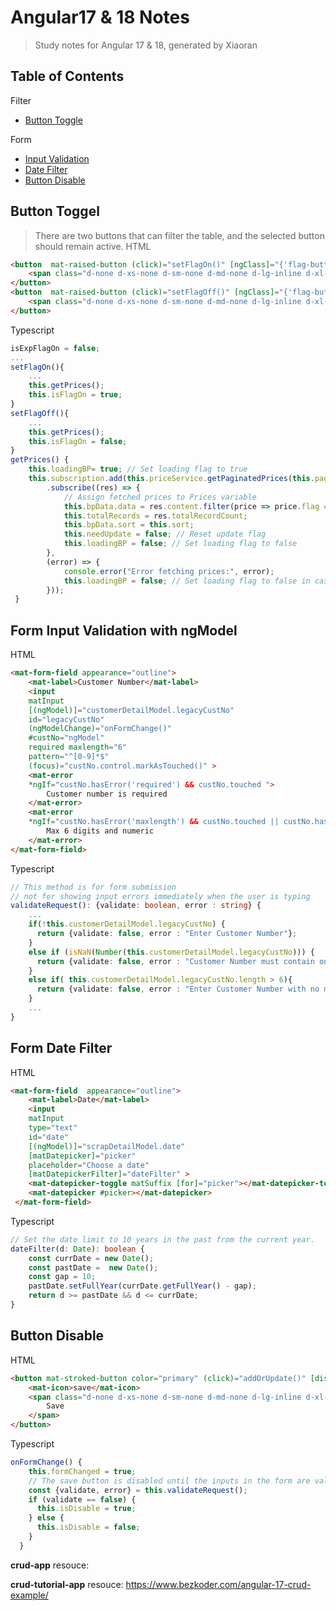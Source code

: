 # Angular17 & 18 Notes

> Study notes for Angular 17 & 18, generated by Xiaoran

## Table of Contents
Filter
- [Button Toggle](#anchor_fi_1)<br/>

Form
- [Input Validation](#anchor_fo_1)<br/>
- [Date Filter](#anchor_fo_2)<br/>
- [Button Disable](#anchor_fo_3)<br/>

## Button Toggel<a name="anchor_fi_1"></a>
> There are two buttons that can filter the table, and the selected button should remain active.
HTML
```html
<button  mat-raised-button (click)="setFlagOn()" [ngClass]="{'flag-button': isFlagOn}">
    <span class="d-none d-xs-none d-sm-none d-md-none d-lg-inline d-xl-inline"> condition_1 </span>
</button>
<button  mat-raised-button (click)="setFlagOff()" [ngClass]="{'flag-button': !isFlagOn}">
    <span class="d-none d-xs-none d-sm-none d-md-none d-lg-inline d-xl-inline"> condition_2 </span>
</button>
```
Typescript
```typescript
isExpFlagOn = false;
...
setFlagOn(){
    ...
    this.getPrices();
    this.isFlagOn = true;
}
setFlagOff(){
    ...
    this.getPrices();
    this.isFlagOn = false;
}
getPrices() {
    this.loadingBP= true; // Set loading flag to true
    this.subscription.add(this.priceService.getPaginatedPrices(this.pageIndex, this.pageSize, this.sortingParam, ...parameters..., this.flag)
        .subscribe((res) => {
            // Assign fetched prices to Prices variable
            this.bpData.data = res.content.filter(price => price.flag === this.flag);// Filter by Export or Domestic
            this.totalRecords = res.totalRecordCount;
            this.bpData.sort = this.sort;
            this.needUpdate = false; // Reset update flag
            this.loadingBP = false; // Set loading flag to false
        },
        (error) => {
            console.error("Error fetching prices:", error);
            this.loadingBP = false; // Set loading flag to false in case of error
        }));
 }
```

## Form Input Validation with ngModel<a name="anchor_fo_1"></a>
HTML
```html
<mat-form-field appearance="outline">
    <mat-label>Customer Number</mat-label>
    <input 
    matInput 
    [(ngModel)]="customerDetailModel.legacyCustNo" 
    id="legacyCustNo" 
    (ngModelChange)="onFormChange()" 
    #custNo="ngModel" 
    required maxlength="6" 
    pattern="^[0-9]*$" 
    (focus)="custNo.control.markAsTouched()" >
    <mat-error 
    *ngIf="custNo.hasError('required') && custNo.touched ">
        Customer number is required
    </mat-error>
    <mat-error 
    *ngIf="custNo.hasError('maxlength') && custNo.touched || custNo.hasError('pattern')">
        Max 6 digits and numeric
    </mat-error>
</mat-form-field>
```
Typescript
```typescript
// This method is for form submission
// not for showing input errors immediately when the user is typing
validateRequest(): {validate: boolean, error : string} {
    ...
    if(!this.customerDetailModel.legacyCustNo) {
      return {validate: false, error : "Enter Customer Number"};
    }
    else if (isNaN(Number(this.customerDetailModel.legacyCustNo))) {
      return {validate: false, error : "Customer Number must contain only numbers"};
    }
    else if( this.customerDetailModel.legacyCustNo.length > 6){
      return {validate: false, error : "Enter Customer Number with no more than 6 digits"};
    }
    ...
}
```

## Form Date Filter<a name="anchor_fo_2"></a>
HTML
```html
<mat-form-field  appearance="outline">
    <mat-label>Date</mat-label>
    <input 
    matInput 
    type="text" 
    id="date" 
    [(ngModel)]="scrapDetailModel.date" 
    [matDatepicker]="picker" 
    placeholder="Choose a date" 
    [matDatepickerFilter]="dateFilter" >
    <mat-datepicker-toggle matSuffix [for]="picker"></mat-datepicker-toggle>
    <mat-datepicker #picker></mat-datepicker>
 </mat-form-field>    
```
Typescript
```typescript
// Set the date limit to 10 years in the past from the current year.
dateFilter(d: Date): boolean {
    const currDate = new Date();
    const pastDate =  new Date();
    const gap = 10;
    pastDate.setFullYear(currDate.getFullYear() - gap);
    return d >= pastDate && d <= currDate; 
}
```

## Button Disable<a name="anchor_fo_3"></a>
HTML
```html
<button mat-stroked-button color="primary" (click)="addOrUpdate()" [disabled]="isDisable" >
    <mat-icon>save</mat-icon>
    <span class="d-none d-xs-none d-sm-none d-md-none d-lg-inline d-xl-inline">
        Save 
    </span>
</button>
```
Typescript
```typescript
onFormChange() {
    this.formChanged = true;
    // The save button is disabled until the inputs in the form are valid.
    const {validate, error} = this.validateRequest();
    if (validate == false) {
      this.isDisable = true;
    } else {
      this.isDisable = false;
    }
  }
```

**crud-app** resouce: 

**crud-tutorial-app** resouce: https://www.bezkoder.com/angular-17-crud-example/
